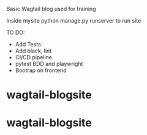 Basic Wagtail blog used for training

Inside mysite python manage.py runserver to run site

TO DO:
- Add Tests
- Add black, lint
- CI/CD pipeline
- pytest BDD and playwright
- Bootrap on frontend
# wagtail-blogsite
# wagtail-blogsite
